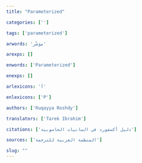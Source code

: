 ```yaml
---
title: "Parameterized"

categories: ['']

tags: ['parameterized']

arwords: 'مؤشّر'

arexps: []

enwords: ['Parameterized']

enexps: []

arlexicons: 'أ'

enlexicons: ['P']

authors: ['Ruqayya Roshdy']

translators: ['Tarek Ibrahim']

citations: ['دليل أكسفورد في السانيات الحاسوبية']

sources: ['المنظمة العربية للترجمة']

slug: ""
---
```

